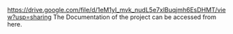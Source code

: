 https://drive.google.com/file/d/1eM1yI_mvk_nudL5e7xlBuqjmh6EsDHMT/view?usp=sharing
The Documentation of the project can be accessed from here.
